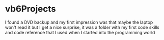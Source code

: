 # vb6Projects
I found a DVD backup and my first impression was that maybe the laptop won't read it but I get a nice surprise, it was a folder with my first code skills and code reference that I used when I started into the programming world
